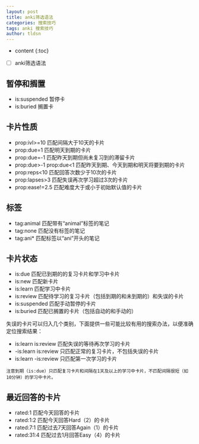 ```yaml
---
layout: post
title: anki筛选语法
categories: 搜索技巧
tags: anki 搜索技巧
author: tldsn
---
```


* content
{:toc}

- [ ] anki筛选语法

## 暂停和搁置

* is:suspended
暂停卡
* is:buried
搁置卡

## 卡片性质

* prop:ivl>=10
匹配间隔大于10天的卡片
* prop:due=1
匹配明天到期的卡片
* prop:due=-1
匹配昨天到期但尚未复习到的滞留卡片
* prop:due>-1 prop:due<1
匹配昨天到期、今天到期和明天将要到期的卡片
* prop:reps<10
匹配回答次数少于10次的卡片
* prop:lapses>3
匹配失误再次学习超过3次的卡片
* prop:ease!=2.5
匹配难度大于或小于初始默认值的卡片

## 标签

* tag:animal
匹配带有“animal”标签的笔记
* tag:none
匹配没有标签的笔记
* tag:ani*
匹配标签以“ani”开头的笔记

## 卡片状态

* is:due
匹配已到期的的复习卡片和学习中卡片
* is:new
匹配新卡片
* is:learn
匹配学习中卡片
* is:review
匹配待学习的复习卡片（包括到期的和未到期的）和失误的卡片
* is:suspended
匹配手动暂停的卡片
* is:buried
匹配已搁置的卡片（包括自动的和手动的）

失误的卡片可以归入几个类别，下面提供一些可能比较有用的搜索办法，以便准确定位搜索结果：

* is:learn is:review
匹配失误的等待再次学习的卡片
* -is:learn is:review
只匹配正常的复习卡片，不包括失误的卡片
* is:learn -is:review
只匹配第一次学习的卡片

`注意到期（is:due）只匹配复习卡片和间隔在1天及以上的学习中卡片，不匹配间隔很短（如10分钟）的学习中卡片。`

## 最近回答的卡片

* rated:1
匹配今天回答的卡片
* rated:1:2
匹配今天回答Hard（2）的卡片
* rated:7:1
匹配过去7天回答Again（1）的卡片
* rated:31:4
匹配过去1月回答Easy（4）的卡片
